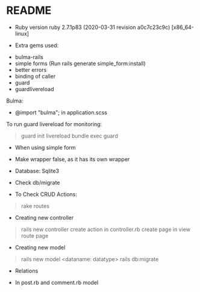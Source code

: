 # README

* Ruby version 
ruby 2.7.1p83 (2020-03-31 revision a0c7c23c9c) [x86_64-linux]

* Extra gems used:
- bulma-rails
- simple forms (Run rails generate simple_form:install)
- better errors
- binding of caller
- guard
- guardlivereload

Bulma:
- @import "bulma"; in application.scss

To run guard livereload for monitoring:
>guard init livereload
>bundle exec guard

* When using simple form
- Make wrapper false, as it has its own wrapper

* Database: Sqlite3
- Check db/migrate

* To Check CRUD Actions:
>rake routes

* Creating new controller
>rails new controller <name>
>create action in controller.rb
>create page in view
>route page

* Creating new model
>rails new model <name> <dataname: datatype>
>rails db:migrate

* Relations
- In post.rb and comment.rb model


